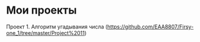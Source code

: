 # Мои проекты
Проект 1. Алгоритм угадывания числа (https://github.com/EAA8807/Firsy-one_1/tree/master/Project%2011)

